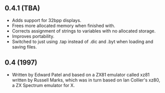 ## 0.4.1 (TBA)

 * Adds support for 32bpp displays.
 * Frees more allocated memory when finished with.
 * Corrects assignment of strings to variables with no allocated storage.
 * Improves portability.
 * Switched to just using .tap instead of .dic and .byt when loading and saving files.

## 0.4 (1997)

 * Written by Edward Patel and based on a ZX81 emulator called xz81 written by Russell Marks, which was in turn based on Ian Collier's xz80, a ZX Spectrum emulator for X.
